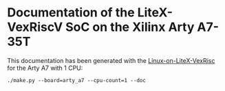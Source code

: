 # Documentation of the LiteX-VexRiscV SoC on the Xilinx Arty A7-35T
This documentation has been generated with the [Linux-on-LiteX-VexRisc](https://github.com/litex-hub/linux-on-litex-vexriscv) for the Arty A7 with 1 CPU:
```
./make.py --board=arty_a7 --cpu-count=1 --doc
```
